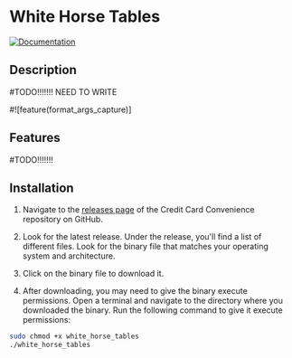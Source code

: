 # White Horse Tables

[![Documentation](https://img.shields.io/badge/documentation-visit-blue)](https://gignsky.github.io/white_horse_tables/)

## Description

#TODO!!!!!!! NEED TO WRITE

#![feature(format_args_capture)]

## Features

#TODO!!!!!!!

## Installation

1. Navigate to the [releases page](https://github.com/gignsky/white_horse_tables/releases) of the Credit Card Convenience repository on GitHub.

2. Look for the latest release. Under the release, you'll find a list of different files. Look for the binary file that matches your operating system and architecture.

3. Click on the binary file to download it.

4. After downloading, you may need to give the binary execute permissions. Open a terminal and navigate to the directory where you downloaded the binary. Run the following command to give it execute permissions:

```bash
sudo chmod +x white_horse_tables
./white_horse_tables
```
